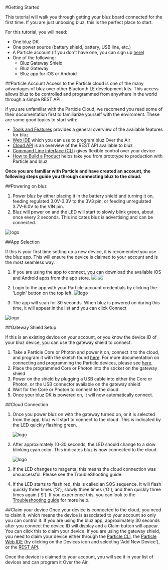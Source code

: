#Getting Started

This tutorial will walk you through getting your bluz board connected for the first time. If you are just unboxing bluz, this is the perfect place to start.

For this tutorial, you will need:

- One bluz DK
- One power source (battery shield, battery, USB line, etc.)
- A Particle account (if you don't have one, you can sign up [here](https://dashboard.particle.io/login))
- One of the following:
    - Bluz Gateway Shield
    - Bluz Gateway
    - Bluz app for iOS or Android

##Particle Account
Access to the Particle cloud is one of the many advantages of bluz over other Bluetooth LE development kits. This access allows bluz to be controlled
and programmed from anywhere in the world through a simple REST API.

If you are unfamiliar with the Particle Cloud, we recomend you read some of their documentation first to familiarize yourself with the enviroment. These are some good
topics to start with:

- [Tools and Features](https://docs.particle.io/guide/tools-and-features/intro/) provides a general overview of the available features for bluz
- [Web IDE](https://docs.particle.io/guide/getting-started/build/photon/) which you can use to program bluz Over the Air
- [Cloud API](https://docs.particle.io/reference/api/) is an overview of the REST API available to bluz
- [Command Line Interface (CLI)](https://docs.particle.io/reference/cli/) gives flexible control over your device
- [How to Build a Product](https://docs.particle.io/guide/how-to-build-a-product/intro/) helps take you from prototype to production with Particle and bluz

**Once you are familiar with Particle and have created an account, the following steps guide you through connecting bluz to the cloud.**

##Powering on bluz

1. Power bluz by either placing it in the battery shield and turning it on, feeding regulated 3.0V-3.3V to the 3V3 pin, or feeding unregulated 3.7V-6.0V to the VIN pin.
2. Bluz will power on and the LED will start to slowly blink green, about once every 2 seconds. This indicates bluz is advertising and can be connected.

![logo](/img/bluz_advertising.gif)


##App Selection

If this is your first time setting up a new device, it is recomended you use the bluz app. This will ensure the device is claimed to your account
and is the most seamless way.

1. If you are using the app to connect, you can download the available iOS and Android apps from the app store.
[<img src="/img/app_store_logo.png">](https://itunes.apple.com/us/app/bluz/id1068381227?ls=1&mt=8)
[<img src="/img/google-play-badge.png">](https://play.google.com/store/apps/details?id=com.banc.sparkle_gateway)

2. Login to the app with your Particle account credentials by clicking the 'Login' button on the top left.
![logo](/img/ios_app_login.png)

3. The app will scan for 30 seconds. When bluz is powered on during this time, it will appear in the list and you can click Connect

![logo](/img/ios_app.png)

##Gateway Shield Setup

If this is an existing device on your account, or you know the device ID of your bluz device, you can use the gateway shield to connect. 

1. Take a Particle Core or Photon and power it on, connect it to the cloud, and program it with the sketch found [here](https://github.com/bluzDK/bluz-beta/tree/master/gateway/photon-sketch-0.1.0). For more documentation on connecting and programming the Particle devices, please see [here](https://docs.particle.io/guide/getting-started/start/photon/).
2. Place the programmed Core or Photon into the socket on the gateway shield
3. Power on the shield by plugging a USB cable into either the Core or Photon, or the USB connector available on the gateway shield
4. Wait for the Core or Photon to connect to the cloud.
5. Once your bluz DK is powered on, it will now automatically connect.

##Cloud Connection
1. Once you power bluz on with the gateway turned on, or it is selected from the app, bluz will start to connect to the cloud. This is indicated by the LED quickly flashing green.

    ![logo](/img/bluz_connecting.gif)


2. After approximately 10-30 seconds, the LED should change to a slow blinking cyan color. This indicates bluz is now connected to the cloud.

    ![logo](/img/bluz_connected.gif)


3. If the LED changes to magenta, this means the cloud connection was unsuccessful. Please see the TroubleShooting guide.
4. If the LED starts to flash red, this is called an SOS sequence. It will flash quickly three times ('S'), slowly three times ('O'), and then quickly three times again ('S'). If you experience this, you can look to the [Troubleshooting guide](../troubleshooting/sos.md) for more help.

##Claim your device
Once your device is connected to the cloud, you need to claim it, which means the device is associated to your account so only you can control it.
If you are using the bluz app, approximately 30 seconds after you connect the device ID will display and a Claim button will appear. You can
click this to claim your device. If you are using the gateway shield, you
need to claim your device either through the [Particle CLI](https://docs.particle.io/reference/cli/#particle-device-add),
the [Particle Web IDE](https://build.particle.io/login) (by clicking on the Devices icon and selecting 'Add New Device'),
or the [REST API](https://docs.particle.io/reference/api/#claim-a-device).

Once the device is claimed to your account, you will see it in your list of devices and can program it Over the Air.



